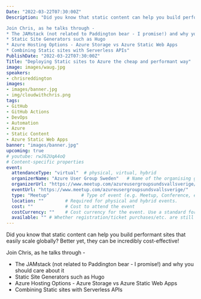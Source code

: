 ```yaml
---
Date: "2022-03-22T07:30:00Z"
Description: "Did you know that static content can help you build performant sites that easily scale globally? Better yet, they can be incredibly cost-effective!

Join Chris, as he talks through -
* The JAMstack (not related to Paddington bear - I promise!) and why you should care about it
* Static Site Generators such as Hugo
* Azure Hosting Options - Azure Storage vs Azure Static Web Apps
* Combining Static sites with Serverless APIs"
PublishDate: "2022-03-22T07:30:00Z"
Title: "Deploying Static sites to Azure the cheap and performant way"
image: images/waug.jpg
speakers:
- chrisreddington
images:
- images/banner.jpg
- img/cloudwithchris.png
tags:
- GitHub
- GitHub Actions
- DevOps
- Automation
- Azure
- Static Content
- Azure Static Web Apps
banner: "images/banner.jpg"
upcoming: true
# youtube: rwJ62UqA4oQ
# Content-specific properties
event:
  attendanceType: "virtual"  # physical, virtual, hybrid
  organizerName: "Azure User Group Sweden"   # Name of the organising group / event (e.g. Name of the conference)
  organizerUrl: "https://www.meetup.com/azureusergroupsundsvallsverige/"    # URL of the organising group
  eventUrl: "https://www.meetup.com/azureusergroupsundsvallsverige/"        # URL of the specific event, if applicable (e.g. a meetup talk, rather than the meehttps://www.meetup.com/
  type: "Meetup"            # Type of event (e.g. Meetup, Conference, etc.)
  location: ""        # Required for physical and hybrid events.
  cost: ""            # Cost to attend the event
  costCurrency: ""    # Cost currency for the event. Use a standard format - http://en.wikipedia.org/wiki/ISO_4217
  available: "" # Whether registration/ticket purchases/etc. are still available (true/false). Defaults to false when event is in past.
---
```

Did you know that static content can help you build performant sites that easily scale globally? Better yet, they can be incredibly cost-effective!

Join Chris, as he talks through -
* The JAMstack (not related to Paddington bear - I promise!) and why you should care about it
* Static Site Generators such as Hugo
* Azure Hosting Options - Azure Storage vs Azure Static Web Apps
* Combining Static sites with Serverless APIs
